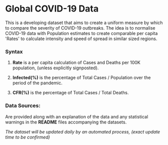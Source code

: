 # Global COVID-19 Data

This is a developing dataset that aims to create a uniform measure by which to compare the severity of COVID-19 outbreaks. The idea is to normalise COVID-19 data with Population estimates to create comparable per capita 'Rates' to calculate intensity and speed of spread in similar sized regions.


### Syntax

1. **Rate** is a per capita calculation of Cases and Deaths per 100K population, (unless explicitly signposted).

2. **Infected(%)** is the percentage of Total Cases / Population over the period of the pandemic.

3. **CFR(%)** is the percentage of Total Cases / Total Deaths.


### Data Sources:

Are provided along with an explanation of the data and any statistical warnings in the **README** files accompanying the datasets.


_The dataset will be updated daily by an automated process, (exact update time to be confirmed)_
